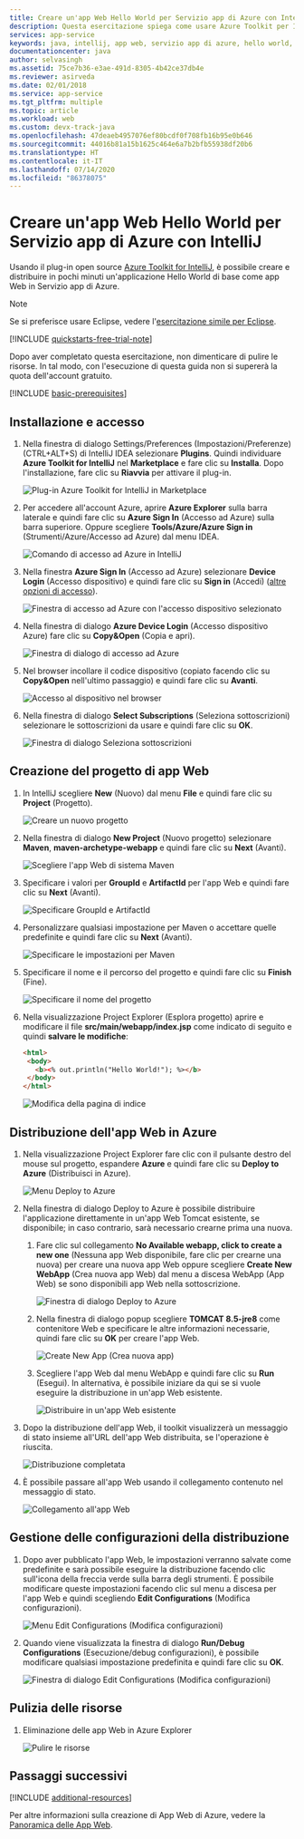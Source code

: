 ```yaml
---
title: Creare un'app Web Hello World per Servizio app di Azure con IntelliJ
description: Questa esercitazione spiega come usare Azure Toolkit per IntelliJ per creare un'app Web Hello World per Azure.
services: app-service
keywords: java, intellij, app web, servizio app di azure, hello world, avvio rapido
documentationcenter: java
author: selvasingh
ms.assetid: 75ce7b36-e3ae-491d-8305-4b42ce37db4e
ms.reviewer: asirveda
ms.date: 02/01/2018
ms.service: app-service
ms.tgt_pltfrm: multiple
ms.topic: article
ms.workload: web
ms.custom: devx-track-java
ms.openlocfilehash: 47deaeb4957076ef80bcdf0f708fb16b95e0b646
ms.sourcegitcommit: 44016b81a15b1625c464e6a7b2bfb55938df20b6
ms.translationtype: HT
ms.contentlocale: it-IT
ms.lasthandoff: 07/14/2020
ms.locfileid: "86378075"
---
```

# <a name="create-a-hello-world-web-app-for-azure-app-service-using-intellij"></a>Creare un'app Web Hello World per Servizio app di Azure con IntelliJ

Usando il plug-in open source [Azure Toolkit for IntelliJ](https://plugins.jetbrains.com/plugin/8053), è possibile creare e distribuire in pochi minuti un'applicazione Hello World di base come app Web in Servizio app di Azure.

> [!NOTE]
>
> Se si preferisce usare Eclipse, vedere l'[esercitazione simile per Eclipse][eclipse-hello-world].
>
>[!INCLUDE [quickstarts-free-trial-note](includes/quickstarts-free-trial-note.md)]
>
> Dopo aver completato questa esercitazione, non dimenticare di pulire le risorse. In tal modo, con l'esecuzione di questa guida non si supererà la quota dell'account gratuito.
>

[!INCLUDE [basic-prerequisites](includes/basic-prerequisites.md)]

## <a name="installation-and-sign-in"></a>Installazione e accesso

1. Nella finestra di dialogo Settings/Preferences (Impostazioni/Preferenze) (CTRL+ALT+S) di IntelliJ IDEA selezionare **Plugins**. Quindi individuare **Azure Toolkit for IntelliJ** nel **Marketplace** e fare clic su **Installa**. Dopo l'installazione, fare clic su **Riavvia** per attivare il plug-in. 

   ![Plug-in Azure Toolkit for IntelliJ in Marketplace][marketplace]

2. Per accedere all'account Azure, aprire **Azure Explorer** sulla barra laterale e quindi fare clic su **Azure Sign In** (Accesso ad Azure) sulla barra superiore. Oppure scegliere **Tools/Azure/Azure Sign in** (Strumenti/Azure/Accesso ad Azure) dal menu IDEA.

   ![Comando di accesso ad Azure in IntelliJ][I01]

3. Nella finestra **Azure Sign In** (Accesso ad Azure) selezionare **Device Login** (Accesso dispositivo) e quindi fare clic su **Sign in** (Accedi) ([altre opzioni di accesso](sign-in-instructions.md)).

   ![Finestra di accesso ad Azure con l'accesso dispositivo selezionato][I02]

4. Nella finestra di dialogo **Azure Device Login** (Accesso dispositivo Azure) fare clic su **Copy&Open** (Copia e apri).

   ![Finestra di dialogo di accesso ad Azure][I03]

5. Nel browser incollare il codice dispositivo (copiato facendo clic su **Copy&Open** nell'ultimo passaggio) e quindi fare clic su **Avanti**.

   ![Accesso al dispositivo nel browser][I04]

6. Nella finestra di dialogo **Select Subscriptions** (Seleziona sottoscrizioni) selezionare le sottoscrizioni da usare e quindi fare clic su **OK**.

   ![Finestra di dialogo Seleziona sottoscrizioni][I05]

## <a name="creating-web-app-project"></a>Creazione del progetto di app Web

1. In IntelliJ scegliere **New** (Nuovo) dal menu **File** e quindi fare clic su **Project** (Progetto).

   ![Creare un nuovo progetto][file-new-project]

2. Nella finestra di dialogo **New Project** (Nuovo progetto) selezionare **Maven**, **maven-archetype-webapp** e quindi fare clic su **Next** (Avanti).

   ![Scegliere l'app Web di sistema Maven][maven-archetype-webapp]

3. Specificare i valori per **GroupId** e **ArtifactId** per l'app Web e quindi fare clic su **Next** (Avanti).

   ![Specificare GroupId e ArtifactId][groupid-and-artifactid]

4. Personalizzare qualsiasi impostazione per Maven o accettare quelle predefinite e quindi fare clic su **Next** (Avanti).

   ![Specificare le impostazioni per Maven][maven-options]

5. Specificare il nome e il percorso del progetto e quindi fare clic su **Finish** (Fine).

   ![Specificare il nome del progetto][project-name]

6. Nella visualizzazione Project Explorer (Esplora progetto) aprire e modificare il file **src/main/webapp/index.jsp** come indicato di seguito e quindi **salvare le modifiche**:

   ```html
   <html>
    <body>
      <b><% out.println("Hello World!"); %></b>
    </body>
   </html>
   ```

   ![Modifica della pagina di indice][edit-index-page]

## <a name="deploying-web-app-to-azure"></a>Distribuzione dell'app Web in Azure

1. Nella visualizzazione Project Explorer fare clic con il pulsante destro del mouse sul progetto, espandere **Azure** e quindi fare clic su **Deploy to Azure** (Distribuisci in Azure).

   ![Menu Deploy to Azure][deploy-to-azure-menu]

1. Nella finestra di dialogo Deploy to Azure è possibile distribuire l'applicazione direttamente in un'app Web Tomcat esistente, se disponibile; in caso contrario, sarà necessario crearne prima una nuova.
   1. Fare clic sul collegamento **No Available webapp, click to create a new one** (Nessuna app Web disponibile, fare clic per crearne una nuova) per creare una nuova app Web oppure scegliere **Create New WebApp** (Crea nuova app Web) dal menu a discesa WebApp (App Web) se sono disponibili app Web nella sottoscrizione.

      ![Finestra di dialogo Deploy to Azure][deploy-to-azure-dialog]

   1. Nella finestra di dialogo popup scegliere **TOMCAT 8.5-jre8** come contenitore Web e specificare le altre informazioni necessarie, quindi fare clic su **OK** per creare l'app Web.

      ![Create New App (Crea nuova app)][create-new-web-app-dialog]

   1. Scegliere l'app Web dal menu WebApp e quindi fare clic su **Run** (Esegui). In alternativa, è possibile iniziare da qui se si vuole eseguire la distribuzione in un'app Web esistente.

      ![Distribuire in un'app Web esistente][deploy-to-existing-webapp]

1. Dopo la distribuzione dell'app Web, il toolkit visualizzerà un messaggio di stato insieme all'URL dell'app Web distribuita, se l'operazione è riuscita.

   ![Distribuzione completata][successfully-deployed]

1. È possibile passare all'app Web usando il collegamento contenuto nel messaggio di stato.

   ![Collegamento all'app Web][browse-web-app]

## <a name="managing-deploy-configurations"></a>Gestione delle configurazioni della distribuzione

1. Dopo aver pubblicato l'app Web, le impostazioni verranno salvate come predefinite e sarà possibile eseguire la distribuzione facendo clic sull'icona della freccia verde sulla barra degli strumenti. È possibile modificare queste impostazioni facendo clic sul menu a discesa per l'app Web e quindi scegliendo **Edit Configurations** (Modifica configurazioni).

   ![Menu Edit Configurations (Modifica configurazioni)][edit-configuration-menu]

1. Quando viene visualizzata la finestra di dialogo **Run/Debug Configurations** (Esecuzione/debug configurazioni), è possibile modificare qualsiasi impostazione predefinita e quindi fare clic su **OK**.

   ![Finestra di dialogo Edit Configurations (Modifica configurazioni)][edit-configuration-dialog]

## <a name="cleaning-up-resources"></a>Pulizia delle risorse

1. Eliminazione delle app Web in Azure Explorer

     ![Pulire le risorse][clean-resources]

## <a name="next-steps"></a>Passaggi successivi

[!INCLUDE [additional-resources](includes/additional-resources.md)]

Per altre informazioni sulla creazione di App Web di Azure, vedere la [Panoramica delle App Web].

<!-- URL List -->

[Azure Toolkit for IntelliJ]: azure-toolkit-for-intellij.md
[Azure Toolkit for Eclipse]: ../toolkit-for-eclipse/azure-toolkit-for-eclipse.md
[eclipse-hello-world]: ../toolkit-for-eclipse/create-hello-world-web-app.md
[Panoramica delle app Web]: /azure/app-service/app-service-web-overview
[Apache Tomcat]: http://tomcat.apache.org/
[Jetty]: http://www.eclipse.org/jetty/
[Legacy Version]: create-hello-world-web-app-legacy-version.md
[intelliJ-sign-in-instructions]: sign-in-instructions.md

<!-- IMG List -->
[marketplace]:media/create-hello-world-web-app/marketplace.png
[file-new-project]: media/create-hello-world-web-app/file-new-project.png
[maven-archetype-webapp]: media/create-hello-world-web-app/maven-archetype-webapp.png
[groupid-and-artifactid]: media/create-hello-world-web-app/groupid-and-artifactid.png
[maven-options]: media/create-hello-world-web-app/maven-options.png
[project-name]: media/create-hello-world-web-app/project-name.png
[open-index-page]: media/create-hello-world-web-app/open-index-page.png
[edit-index-page]: media/create-hello-world-web-app/edit-index-page.png
[deploy-to-azure-menu]: media/create-hello-world-web-app/run-on-web-app-menu.png
[deploy-to-azure-dialog]: media/create-hello-world-web-app/run-on-web-app-dialog.png
[deploy-to-existing-webapp]: media/create-hello-world-web-app/deploy-to-existing-webapp.png
[create-new-web-app-dialog]: media/create-hello-world-web-app/create-new-web-app-dialog.png
[successfully-deployed]: media/create-hello-world-web-app/successfully-deployed.png
[browse-web-app]: media/create-hello-world-web-app/browse-web-app.png
[edit-configuration-menu]: media/create-hello-world-web-app/edit-configuration-menu.png
[edit-configuration-dialog]: media/create-hello-world-web-app/edit-configuration-dialog.png
[clean-resources]: media/create-hello-world-web-app/clean-resource.png
[I01]: media/sign-in-instructions/I01.png
[I02]: media/sign-in-instructions/I02.png
[I03]: media/sign-in-instructions/I03.png
[I04]: media/sign-in-instructions/I04.png
[I05]: media/sign-in-instructions/I05.png
